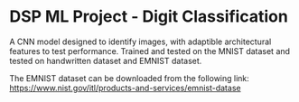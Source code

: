 # DSP ML Project - Digit Classification

A CNN model designed to identify images, with adaptible architectural features to test performance.
Trained and tested on the MNIST dataset and tested on handwritten dataset and EMNIST dataset.

The EMNIST dataset can be downloaded from the following link: https://www.nist.gov/itl/products-and-services/emnist-datase
